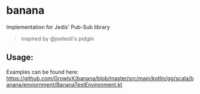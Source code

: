 # banana
Implementation for Jedis' Pub-Sub library

> inspired by @joeleoli's pidgin

## Usage:
Examples can be found here: https://github.com/GrowlyX/banana/blob/master/src/main/kotlin/gg/scala/banana/enviornment/BananaTestEnvironment.kt

